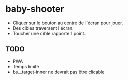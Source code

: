 # baby-shooter

- Cliquer sur le bouton au centre de l'écran pour jouer.
- Des cibles traversent l'écran.
- Toucher une cible rapporte 1 point.

## TODO

- PWA
- Temps limité
- bs__target-inner ne devrait pas être clicable

